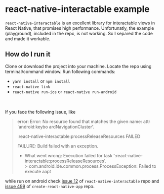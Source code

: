 # **react-native-interactable** example

`react-native-interactable` is an excellent library for interactable views in React Native, that promises high performance.
Unfortunatly, the example (playground), included in the repo, is not working. So I separed the code and made it workable.

## How do I run it

Clone or download the project into your machine. Locate the repo using terminal/command window. Run following commands:

* `yarn install` or `npm install`<br/>
* `react-native link`<br/>
* `react-native run-ios` or `react-native run-android`<br/>


<br/><br/>
If you face the following issue, like

> error: Error: No resource found that matches the given name: attr 'android:keybo
ardNavigationCluster'.
>
>
>:react-native-interactable:processReleaseResources FAILED
>
>FAILURE: Build failed with an exception.
>
>* What went wrong:
>Execution failed for task ':react-native-interactable:processReleaseResources'.<br/>
>\> com.android.ide.common.process.ProcessException: Failed to execute aapt

while run on android check [issue 12](https://github.com/wix/react-native-interactable/issues/12) of `react-native-interactable` repo and [issue 499](https://github.com/react-community/create-react-native-app/issues/499) of `create-react-native-app` repo.
